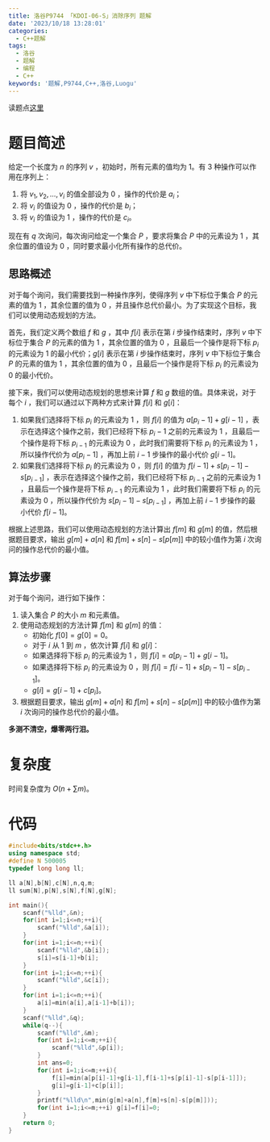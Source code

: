 ```yaml
---
title: 洛谷P9744 「KDOI-06-S」消除序列 题解
date: '2023/10/18 13:28:01' 
categories: 
  - C++题解 
tags: 
  - 洛谷 
  - 题解 
  - 编程 
  - C++ 
keywords: '题解,P9744,C++,洛谷,Luogu' 
---
```


读题点[这里](https://www.luogu.com.cn/problem/P9744)

# 题目简述

给定一个长度为 $n$ 的序列 $v$ ，初始时，所有元素的值均为 $1$。有 $3$ 种操作可以作用在序列上：

1. 将 $v_1,v_2,\ldots,v_i$ 的值全部设为 $0$ ，操作的代价是 $a_i$；
2. 将 $v_i$ 的值设为 $0$ ，操作的代价是 $b_i$；
3. 将 $v_i$ 的值设为 $1$ ，操作的代价是 $c_i$。

现在有 $q$ 次询问，每次询问给定一个集合 $P$ ，要求将集合 $P$ 中的元素设为 $1$ ，其余位置的值设为 $0$ ，同时要求最小化所有操作的总代价。

## 思路概述

对于每个询问，我们需要找到一种操作序列，使得序列 $v$ 中下标位于集合 $P$ 的元素的值为 $1$ ，其余位置的值为 $0$ ，并且操作总代价最小。为了实现这个目标，我们可以使用动态规划的方法。

首先，我们定义两个数组 $f$ 和 $g$ ，其中 $f[i]$ 表示在第 $i$ 步操作结束时，序列 $v$ 中下标位于集合 $P$ 的元素的值为 $1$ ，其余位置的值为 $0$ ，且最后一个操作是将下标 $p_i$ 的元素设为 $1$ 的最小代价；$g[i]$ 表示在第 $i$ 步操作结束时，序列 $v$ 中下标位于集合 $P$ 的元素的值为 $1$ ，其余位置的值为 $0$ ，且最后一个操作是将下标 $p_i$ 的元素设为 $0$ 的最小代价。

接下来，我们可以使用动态规划的思想来计算 $f$ 和 $g$ 数组的值。具体来说，对于每个 $i$ ，我们可以通过以下两种方式来计算 $f[i]$ 和 $g[i]$：

1. 如果我们选择将下标 $p_i$ 的元素设为 $1$ ，则 $f[i]$ 的值为 $a[p_i-1]+g[i-1]$ ，表示在选择这个操作之前，我们已经将下标 $p_i-1$ 之前的元素设为 $1$ ，且最后一个操作是将下标 $p_{i-1}$ 的元素设为 $0$ ，此时我们需要将下标 $p_i$ 的元素设为 $1$ ，所以操作代价为 $a[p_i-1]$ ，再加上前 $i-1$ 步操作的最小代价 $g[i-1]$。
2. 如果我们选择将下标 $p_i$ 的元素设为 $0$ ，则 $f[i]$ 的值为 $f[i-1]+s[p_i-1]-s[p_{i-1}]$ ，表示在选择这个操作之前，我们已经将下标 $p_{i-1}$ 之前的元素设为 $1$ ，且最后一个操作是将下标 $p_{i-1}$ 的元素设为 $1$ ，此时我们需要将下标 $p_i$ 的元素设为 $0$ ，所以操作代价为 $s[p_i-1]-s[p_{i-1}]$ ，再加上前 $i-1$ 步操作的最小代价 $f[i-1]$。

根据上述思路，我们可以使用动态规划的方法计算出 $f[m]$ 和 $g[m]$ 的值，然后根据题目要求，输出 $g[m]+a[n]$ 和 $f[m]+s[n]-s[p[m]]$ 中的较小值作为第 $i$ 次询问的操作总代价的最小值。

## 算法步骤

对于每个询问，进行如下操作：
1. 读入集合 $P$ 的大小 $m$ 和元素值。
2. 使用动态规划的方法计算 $f[m]$ 和 $g[m]$ 的值：
    - 初始化 $f[0]=g[0]=0$。
    - 对于 $i$ 从 $1$ 到 $m$ ，依次计算 $f[i]$ 和 $g[i]$：
    - 如果选择将下标 $p_i$ 的元素设为 $1$ ，则 $f[i]=a[p_i-1]+g[i-1]$。
    - 如果选择将下标 $p_i$ 的元素设为 $0$ ，则 $f[i]=f[i-1]+s[p_i-1]-s[p_{i-1}]$。
    - $g[i]=g[i-1]+c[p_i]$。
3. 根据题目要求，输出 $g[m]+a[n]$ 和 $f[m]+s[n]-s[p[m]]$ 中的较小值作为第 $i$ 次询问的操作总代价的最小值。

**多测不清空，爆零两行泪。**

# 复杂度

时间复杂度为 $O(n+ \sum m)$。

# 代码

```C++
#include<bits/stdc++.h>
using namespace std;
#define N 500005
typedef long long ll;

ll a[N],b[N],c[N],n,q,m;
ll sum[N],p[N],s[N],f[N],g[N];

int main(){
    scanf("%lld",&n);
    for(int i=1;i<=n;++i){
        scanf("%lld",&a[i]);
    }
    for(int i=1;i<=n;++i){
        scanf("%lld",&b[i]);
        s[i]=s[i-1]+b[i];
    }
    for(int i=1;i<=n;++i){
        scanf("%lld",&c[i]);
    }
    for(int i=1;i<=n;++i){
        a[i]=min(a[i],a[i-1]+b[i]);
    }
    scanf("%lld",&q);
    while(q--){
        scanf("%lld",&m);
        for(int i=1;i<=m;++i){
            scanf("%lld",&p[i]);
        }
        int ans=0;
        for(int i=1;i<=m;++i){
            f[i]=min(a[p[i]-1]+g[i-1],f[i-1]+s[p[i]-1]-s[p[i-1]]);
            g[i]=g[i-1]+c[p[i]];
        }
        printf("%lld\n",min(g[m]+a[n],f[m]+s[n]-s[p[m]]));
        for(int i=1;i<=m;++i) g[i]=f[i]=0;
    }
    return 0;
}

```
